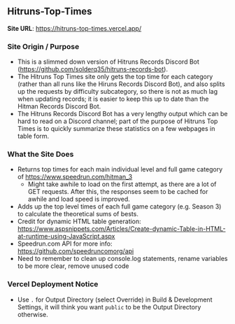 ## Hitruns-Top-Times

**Site URL**: https://hitruns-top-times.vercel.app/

### Site Origin / Purpose
- This is a slimmed down version of Hitruns Records Discord Bot (https://github.com/solderq35/hitruns-records-bot). 
- The Hitruns Top Times site only gets the top time for each category (rather than all runs like the Hiruns Records Discord Bot), and also splits up the requests by difficulty subcategory, so there is not as much lag when updating records; it is easier to keep this up to date than the Hitman Records Discord Bot.
- The Hitruns Records Discord Bot has a very lengthy output which can be hard to read on a Discord channel; part of the purpose of Hitruns Top Times is to quickly summarize these statistics on a few webpages in table form.

### What the Site Does
- Returns top times for each main individual level and full game category of https://www.speedrun.com/hitman_3
  - Might take awhile to load on the first attempt, as there are a lot of GET requests. After this, the responses seem to be cached for awhile and load speed is improved.
- Adds up the top level times of each full game category (e.g. Season 3) to calculate the theoretical sums of bests.
- Credit for dynamic HTML table generation: https://www.aspsnippets.com/Articles/Create-dynamic-Table-in-HTML-at-runtime-using-JavaScript.aspx
- Speedrun.com API for more info: https://github.com/speedruncomorg/api
- Need to remember to clean up console.log statements, rename variables to be more clear, remove unused code

### Vercel Deployment Notice
- Use `.` for Output Directory (select Override) in Build & Development Settings, it will think you want `public` to be the Output Directory otherwise.

